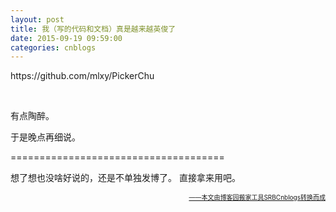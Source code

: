 ```yaml
---
layout: post
title: 我（写的代码和文档）真是越来越英俊了
date: 2015-09-19 09:59:00
categories: cnblogs
---
```


<p>https://github.com/mlxy/PickerChu</p>
<p>&nbsp;</p>
<p>有点陶醉。</p>
<p>于是晚点再细说。</p>
<p>=====================================</p>
<p>想了想也没啥好说的，还是不单独发博了。 直接拿来用吧。</p>

<div align=right><a href="https://github.com/mlxy/SRBCnblogs"><font size=1>——本文由博客园搬家工具SRBCnblogs转换而成</font></a></div>